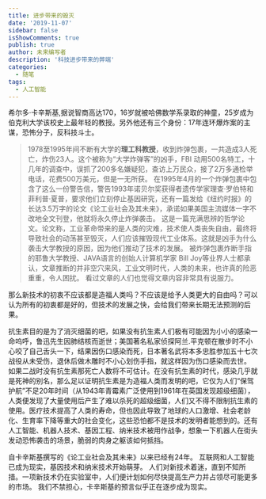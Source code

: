 ```yaml
---
title: 进步带来的毁灭
date: '2019-11-07'
sidebar: false
isShowComments: true
publish: true
author: 未来编写者
description: '科技进步带来的弊端'
categories:
  - 随笔
tags:
  - 人工智能
---
```



希尔多·卡辛斯基,据说智商高达170，16岁就被哈佛数学系录取的神童，25岁成为伯克利大学该校史上最年轻的教授。另外他还有三个身份：17年连环爆炸案的主谋，恐怖分子，反科技斗士。

> 1978至1995年间不断有大学的**理工科教授**，收到炸弹包裹，一共造成3人死亡，炸伤23人。这个被称为“大学炸弹客”的凶手，FBI 动用500名特工，十几年的调查中，误抓了200多名嫌疑犯，查访上万民众，接了2万多通检举电话，花费500万美元，但是一无所获。
在1995年4月的一个炸弹包裹中包含了这么一份警告信，警告1993年诺贝尔奖获得者遗传学家理查·罗伯特和菲利普·夏普，要求他们立刻停止基因研究，还有一篇发给《纽约时报》的长达3.5万字的论文《论工业社会及其未来》，承诺如果美国主流媒体一字不改地全文刊登，他就将永久停止炸弹袭击。
这是一篇充满思辨的哲学论文。论文称，工业革命带来的是人类的灾难，技术使人类丧失自由，最终将导致社会的动荡甚至毁灭，人们应该摧毁现代工业体系。这就是凶手为什么袭击大学教授的原因，因为他们推动了技术的发展。
被炸弹包裹炸断手指的耶鲁大学教授、JAVA语言的创始人计算机学家 Bill Joy等业界人士都承认，文章推断的并非空穴来风，工业文明时代，人类的未来，也许真的险恶重重，令人困扰。
看过文章的人们也觉得文章内容非常具有说服力。

那么新技术的初衷不应该都是造福人类吗？不应该是给予人类更大的自由吗？可以认为所有的初衷都是好的，但技术的发展之快，会给我们带来长期无法预测的后果。

抗生素目的是为了消灭细菌的吧，如果没有抗生素人们极有可能因为小小的感染一命呜呼，鲁迅先生因肺结核而逝世；美国著名私家侦探阿兰.平克顿在散步时不小心咬了自己舌头一下，结果因伤口感染而死，日本著名武将本多忠胜参加五十七次战役从未受伤，退休后做木雕时不小心划伤手指，就这样因为伤口感染而去世。
如果二战时没有抗生素那死亡人数将不可估计。在没有抗生素的时代，感染几乎就是死神的别名，那么足以证明抗生素是为造福人类而发明的吧，它仅为人们“保驾护航”不足20年时间（从1943年青霉素广泛使用到1961年在英国发现超级细菌），人类便发现了大量使用后产生了难以杀死的超级细菌，人们又不得不限制抗生素的使用。医疗技术提高了人类的寿命，但也因此导致了地球的人口激增、社会老龄化、生育率下降等重大的社会变化，这些恐怕都不是技术的发明者能想到的。还有人工智能、机器人技术、基因工程、纳米技术被用作战争，想象一下机器人在街头发动恐怖袭击的场景，脆弱的肉身之躯该如何抵挡。

自卡辛斯基撰写的《论工业社会及其未来》以来已经有24年。 互联网和人工智能已成为现实，基因技术和纳米技术开始萌芽。 人们对新技术着迷，直到不知所措。一项新技术仍在实验室中，人们便计划如何尽快提高生产力并占领尽可能更多的市场。 我们不禁担心，卡辛斯基的预言似乎正在逐步成为现实。
